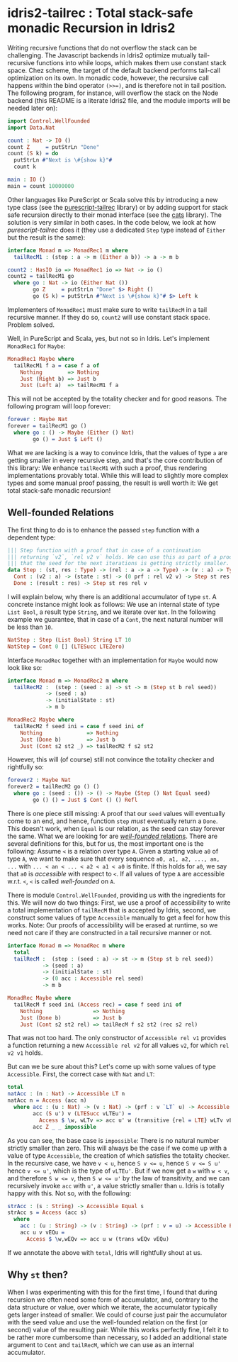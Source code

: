 # idris2-tailrec : Total stack-safe monadic Recursion in Idris2

Writing recursive functions that do not overflow the stack
can be challenging. The Javascript backends in Idris2
optimize mutually tail-recursive
functions into while loops, which makes them use constant stack space.
Chez scheme, the target of the default backend
performs tail-call optimization on its own.
In monadic code, however, the recursive call happens within
the bind operator `(>>=)`, and is therefore not
in tail position. The following program, for instance,
will overflow the stack on the Node backend (this README
is a literate Idris2 file, and the module imports will be
needed later on):

```idris
import Control.WellFounded
import Data.Nat

count : Nat -> IO ()
count Z     = putStrLn "Done"
count (S k) = do
  putStrLn #"Next is \#{show k}"#
  count k

main : IO ()
main = count 10000000
```

Other languages like PureScript or Scala
solve this by introducing a new type class 
(see the [purescript-tailrec](https://github.com/purescript/purescript-tailrec)
library) or by adding support for stack safe recursion
directly to their monad interface
(see the [cats](https://github.com/typelevel/cats) library).
The solution is very similar in both cases. In the code
below, we look at how *purescript-tailrec* does it
(they use a dedicated `Step` type instead of `Either`
but the result is the same):

```idris
interface Monad m => MonadRec1 m where
  tailRecM1 : (step : a -> m (Either a b)) -> a -> m b

count2 : HasIO io => MonadRec1 io => Nat -> io ()
count2 = tailRecM1 go
  where go : Nat -> io (Either Nat ())
        go Z     = putStrLn "Done" $> Right ()
        go (S k) = putStrLn #"Next is \#{show k}"# $> Left k
```

Implementers of `MonadRec1` must make sure to write `tailRecM`
in a tail recursive manner. If they do so, `count2` will use constant
stack space. Problem solved.

Well, in PureScript and Scala, yes, but not so in Idris.
Let's implement `MonadRec1` for `Maybe`:

```idris
MonadRec1 Maybe where
  tailRecM1 f a = case f a of
    Nothing        => Nothing
    Just (Right b) => Just b
    Just (Left a)  => tailRecM1 f a
```

This will not be accepted by the totality checker
and for good reasons. The following program will loop
forever:

```idris
forever : Maybe Nat
forever = tailRecM1 go ()
  where go : () -> Maybe (Either () Nat)
        go () = Just $ Left ()
```

What we are lacking is a way to convince Idris, that the
values of type `a` are getting smaller in every recursive
step, and that's the core contribution of this library:
We enhance `tailRecM1` with such a proof, thus rendering
implementations provably total. While this will lead
to slightly more complex types and some manual proof
passing, the result is well worth it: We get total
stack-safe monadic recursion!

## Well-founded Relations

The first thing to do is to enhance the passed `step` function with
a dependent type:

```idris
||| Step function with a proof that in case of a continuation
||| returning `v2`, `rel v2 v` holds. We can use this as part of a proof
||| that the seed for the next iterations is getting strictly smaller.
data Step : (st, res : Type) -> (rel : a -> a -> Type) -> (v : a) -> Type where
  Cont : (v2 : a) -> (state : st) -> (0 prf : rel v2 v) -> Step st res rel v
  Done : (result : res) -> Step st res rel v
```

I will explain below, why there is an additional accumulator of type `st`.
A concrete instance might look as follows:
We use an internal state of type `List Bool`, a result type `String`,
and we iterate over `Nat`. In the following example
we guarantee, that in case of a `Cont`, the next natural number will
be less than `10`.

```idris
NatStep : Step (List Bool) String LT 10
NatStep = Cont 0 [] (LTESucc LTEZero)
```
Interface `MonadRec` together with an implementation for
`Maybe` would now look like so:

```idris
interface Monad m => MonadRec2 m where
  tailRecM2 :  (step : (seed : a) -> st -> m (Step st b rel seed))
            -> (seed : a)
            -> (initialState : st)
            -> m b

MonadRec2 Maybe where
  tailRecM2 f seed ini = case f seed ini of
    Nothing              => Nothing
    Just (Done b)        => Just b
    Just (Cont s2 st2 _) => tailRecM2 f s2 st2
```

However, this will (of course) still not convince the
totality checker and rightfully so:

```idris
forever2 : Maybe Nat
forever2 = tailRecM2 go () ()
  where go : (seed : ()) -> () -> Maybe (Step () Nat Equal seed)
        go () () = Just $ Cont () () Refl
```

There is one piece still missing: A proof that our `seed` values
will eventually come to an end, and hence, function `step` *must*
eventually return a `Done`. This doesn't work, when `Equal`
is our relation, as the seed can stay forever the same.
What we are looking for are
[*well-founded* relations](https://en.wikipedia.org/wiki/Well-founded_relation).
There are several definitions for this, but for us, the most important
one is the following: Assume `<` is a relation over type `A`.
Given a starting value `a0` of type `A`, we want to make sure that
every sequence `a0, a1, a2, ..., an, ...`
with `... < an < ... < a2 < a1 < a0` is finite. If this holds for `a0`,
we say that `a0` is *accessible* with respect to `<`.
If all values of type `A` are accessible w.r.t. `<`, `<` is
called *well-founded* on `A`.

There is module `Control.WellFounded`, providing us with the
ingredients for this. We will now do two things: First, we
use a proof of accessibility to write a total implementation
of `tailRecM` that is accepted by Idris, second, we construct
some values of type `Accessible` manually to get a feel for
how this works. Note: Our proofs of accessibility
will be erased at runtime,
so we need not care if they are constructed in a tail recursive
manner or not.

```idris
interface Monad m => MonadRec m where
  total
  tailRecM :  (step : (seed : a) -> st -> m (Step st b rel seed))
           -> (seed : a)
           -> (initialState : st)
           -> (0 acc : Accessible rel seed)
           -> m b

MonadRec Maybe where
  tailRecM f seed ini (Access rec) = case f seed ini of
    Nothing                => Nothing
    Just (Done b)          => Just b
    Just (Cont s2 st2 rel) => tailRecM f s2 st2 (rec s2 rel)
```

That was not too hard. The only constructor of `Accessible rel v1` provides
a function returning a new `Accessible rel v2` for all values `v2`,
for which `rel v2 v1` holds.

But can we be sure about this? Let's come up with some values
of type `Accessible`. First, the correct case with `Nat` and `LT`:

```idris
total
natAcc : (n : Nat) -> Accessible LT n
natAcc n = Access (acc n)
  where acc : (u : Nat) -> (v : Nat) -> (prf : v `LT` u) -> Accessible LT v
        acc (S u') v (LTESucc vLTEu') =
          Access $ \w, wLTv => acc u' w (transitive {rel = LTE} wLTv vLTEu')
        acc Z _ _ impossible
```

As you can see, the base case is `impossible`: There is no
natural number strictly smaller than zero. This will always
be the case if we come up with a value of type `Accessible`, the
creation of which satisfies the totality checker.
In the recursive case, we have `v < u`, hence `S v <= u`, hence `S v <= S u'`
hence `v <= u'`, which is the type of `vLTEu'`.
But if we now get a `w` with
`w < v`, and therefore `S w <= v`, then `S w <= u'` by the law of
transitivity, and we can recursively invoke `acc` with `u'`, a value strictly
smaller than `u`.
Idris is totally happy with this. Not so, with the following:

```idris
strAcc : (s : String) -> Accessible Equal s
strAcc s = Access (acc s)
  where
    acc : (u : String) -> (v : String) -> (prf : v = u) -> Accessible Equal v
    acc u v vEQu =
      Access $ \w,wEQv => acc u w (trans wEQv vEQu)
```

If we annotate the above with `total`, Idris will rightfully shout
at us.

## Why `st` then?

When I was experimenting with this for the first time, 
I found that during recursion we often need some form of
accumulator, and, contrary to the data structure or
value, over which we iterate, the accumulator typically
gets larger instead of smaller. We could of course just
pair the accumulator with the seed value and use
the well-founded relation on the first (or second) value
of the resulting pair. While this works perfectly fine, I
felt it to be rather more cumbersome than necessary, so
I added an additional state argument to `Cont` and
`tailRecM`, which we can use as an internal accumulator.
